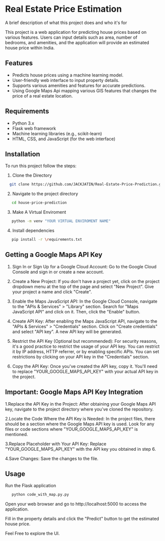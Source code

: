 
# Real Estate Price Estimation 

A brief description of what this project does and who it's for

This project is a web application for predicting house prices based on various features. Users can input details such as area, number of bedrooms, and amenities, and the application will provide an estimated house price within India.

## Features

- Predicts house prices using a machine learning model.
- User-friendly web interface to input property details.
- Supports various amenities and features for accurate predictions.
- Using Google Maps Api mapping various GIS features that changes the price of a real estate location.

## Requirements

- Python 3.x
- Flask web framework
- Machine learning libraries (e.g., scikit-learn)
- HTML, CSS, and JavaScript (for the web interface)
## Installation 

To run this project follow the steps:

1. Clone the Directory
```bash
  git clone https://github.com/JACKJATIN/Real-Estate-Price-Prediction.git
```
2. Navigate to the project directory
```bash
   cd house-price-prediction
```    
3. Make A Virtual Enviroment
```bash
   python -m venv "YOUR VIRTUAL ENVIROMENT NAME"
```   
4. Install dependencies
```bash
   pip install -r \requirements.txt
```
## Getting a Google Maps API Key

1. Sign In or Sign Up for a Google Cloud Account: Go to the Google Cloud Console and sign in or create a new account.

2. Create a New Project: If you don't have a project yet, click on the project dropdown menu at the top of the page and select "New Project". Give your project a name and click "Create".

3. Enable the Maps JavaScript API: In the Google Cloud Console, navigate to the "APIs & Services" > "Library" section. Search for "Maps JavaScript API" and click on it. Then, click the "Enable" button.

4. Create API Key: After enabling the Maps JavaScript API, navigate to the "APIs & Services" > "Credentials" section. Click on "Create credentials" and select "API key". A new API key will be generated.

5. Restrict the API Key (Optional but recommended): For security reasons, it's a good practice to restrict the usage of your API key. You can restrict it by IP address, HTTP referrer, or by enabling specific APIs. You can set restrictions by clicking on your API key in the "Credentials" section.

6. Copy the API Key: Once you've created the API key, copy it. You'll need to replace "YOUR_GOOGLE_MAPS_API_KEY" with your actual API key in the project.

## **Important: Google Maps API Key Integration**

1.Replace the API Key in the Project: After obtaining your Google Maps API key, navigate to the project directory where you've cloned the repository.

2.Locate the Code Where the API Key is Needed: In the project files, there should be a section where the Google Maps API key is used. Look for any files or code sections where "YOUR_GOOGLE_MAPS_API_KEY" is mentioned.

3.Replace Placeholder with Your API Key: Replace "YOUR_GOOGLE_MAPS_API_KEY" with the API key you obtained in step 6.

4.Save Changes: Save the changes to the file.

## Usage
Run the Flask application
```bash
   python code_with_map.py.py
```
Open your web browser and go to http://localhost:5000 to access the application.

Fill in the property details and click the "Predict" button to get the estimated house    price.

Feel Free to explore the UI.
